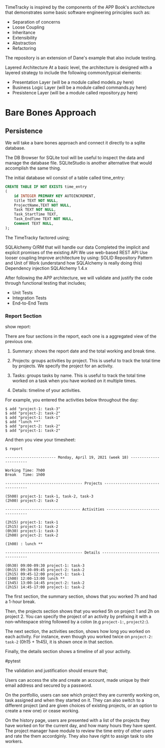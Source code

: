TimeTracky is inspired by the components of the APP Book's architecture that demonstrates some basic software engineering principles such as:

* Separation of concerns
* Loose Coupling
* Inheritance
* Extensibility
* Abstraction
* Refactoring

The repository is an extension of Dane's example that also include testing.

Layered Architecture
    At a basic level, the architecture is designed with a layered strategy to include the following common/typical elements:

* Presentation Layer (will be a module called models.py here)
* Business Logic Layer (will be a module called commands.py here)
* Presistence Layer (will be a module called repository.py here)

# Bare Bones Approach

## Persistence
We will take a bare bones approach and connect it directly to a sqlite database.

The DB Browser for SQLite tool will be useful to inspect the data and manage the database file. SQLiteStudio is another alternative that would accomplish the same thing.

The initial database wil consist of a table called time_entry:

``` sql
CREATE TABLE IF NOT EXISTS time_entry
(
    id INTEGER PRIMARY KEY AUTOINCREMENT,
    title TEXT NOT NULL,
    ProjectName,TEXT NOT NULL,
    Task TEXT NOT NULL,
    Task_StartTime TEXT,
    Task_EndTime TEXT NOT NULL,
    Comment TEXT NULL,
);
```


The TimeTracky factored using;

SQLAlchemy O/RM that will handle our data
Completed the implicit and explicit promises of the existing API
We use web-based REST API
Use looser coupling
Improve architecture by using:
SOLID
Repository Pattern and Unit of Work (understand how SQLAlchemy is really doing this)
Dependency injection
SQLAlchemy 1.4.x

After following the APP architecture, we will validate and justify the code through functional testing that includes;
* Unit Tests
* Integration Tests
* End-to-End Tests

### Report Section
show report:

There are four sections in the report, each one is a aggregated view of the previous one.

1. Summary: shows the report date and the total working and break time.

2. Projects: groups activities by project. This is useful to track the
total time by projects. We specify the project for an activity.

3. Tasks: groups tasks by name. This is useful to track the
total time worked on a task when you have worked on it multiple times.

4. Details: timeline of your activities.


For example, you entered the activities below throughout the day:
```
$ add "project-1: task-3"
$ add "project-2: task-2"
$ add "project-1: task-1"
$ add "lunch **"
$ add "project-2: task-2"
$ add "project-1: task-2"
```

And then you view your timesheet:

```
$ report

----------------------- Monday, April 19, 2021 (week 18) -----------------------

Working Time: 7h00
Break   Time: 1h00

----------------------------------- Projects -----------------------------------

(5h00) project-1: task-1, task-2, task-3
(2h00) project-2: task-2

---------------------------------- Activities ----------------------------------

(2h15) project-1: task-1
(2h15) project-1: task-2
(0h30) project-1: task-3
(2h00) project-2: task-2

(1h00) : lunch **

----------------------------------- Details ------------------------------------

(0h30) 09:00-09:30 project-1: task-3
(0h15) 09:30-09:45 project-2: task-2
(2h15) 09:45-12:00 project-1: task-1
(1h00) 12:00-13:00 lunch **
(1h45) 13:00-14:45 project-2: task-2
(2h15) 14:45-17:00 project-1: task-2
```

The first section, the summary section, shows that you worked 7h and
had a 1-hour break.

Then, the projects section shows that you worked 5h on project 1 and
2h on project 2. You can specify the project of an activity by
prefixing it with a non-whitespace string followed by a colon (e.g
`project-1:`, `project2:`).

The next section, the activities section, shows how long you worked on
each activity. For instance, even though you worked twice on
`project-2: task-2` (0h15 + 1h45), it is shown once in that section.

Finally, the details section shows a timeline of all your activity.


#pytest

The validation and justification should ensure that;

Users can access the site and create an account, made unique by their email address and secured by a password.

On the portfollio, users can see which project they are currently working on, task assigned and when they started on it. They can also switch to 
a different project (and are given choices of existing projects, or an option to create a new one) or cease working.

On the history page, users are presented with a list of the projects they have worked on for the current day, and how many hours they have spent. 
The project manager have module to review the time entry of other users and rate the them accordginly. They also have right to assign task to site workers.
